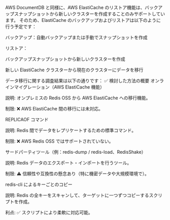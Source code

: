AWS DocumentDB と同様に、AWS ElastiCache のリストア機能は、バックアップスナップショットから新しいクラスターを作成することのみサポートしています。
そのため、ElastiCache のバックアップおよびリストアは以下のように行う予定です：

バックアップ：自動バックアップまたは手動でスナップショットを作成

リストア：

バックアップスナップショットから新しいクラスターを作成

新しい ElastiCache クラスターから現在のクラスターにデータを移行

データ移行に関する調査結果は以下の通りです：
✅ 検討した方法の概要
オンラインマイグレーション（AWS ElastiCache 機能）

説明: オンプレミスの Redis OSS から AWS ElastiCache への移行機能。

制限: ❌ AWS ElastiCache 間の移行には未対応。

REPLICAOF コマンド

説明: Redis 間でデータをレプリケートするための標準コマンド。

制限: ❌ AWS Redis OSS ではサポートされていない。

サードパーティツール（例：redis-dump / redis-load、RedisShake）

説明: Redis データのエクスポート・インポートを行うツール。

制限: ⚠️ 信頼性や互換性の懸念あり（特に機密データや大規模環境で）。

redis-cli によるキーごとのコピー

説明: Redis の全キーをスキャンして、ターゲットに一つずつコピーするスクリプトを作成。

利点: ✅ スクリプトにより柔軟に対応可能。
